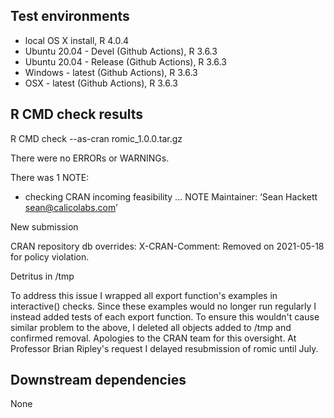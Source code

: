 ## Test environments
* local OS X install, R 4.0.4
* Ubuntu 20.04 - Devel (Github Actions), R 3.6.3
* Ubuntu 20.04 - Release (Github Actions), R 3.6.3
* Windows - latest (Github Actions), R 3.6.3
* OSX - latest (Github Actions), R 3.6.3

## R CMD check results
R CMD check --as-cran romic_1.0.0.tar.gz 

There were no ERRORs or WARNINGs. 

There was 1 NOTE:

* checking CRAN incoming feasibility ... NOTE
Maintainer: ‘Sean Hackett <sean@calicolabs.com>’

New submission

CRAN repository db overrides:
  X-CRAN-Comment: Removed on 2021-05-18 for policy violation.

  Detritus in /tmp

To address this issue I wrapped all export function's examples in interactive()
checks. Since these examples would no longer run regularly I instead added
tests of each export function. To ensure this wouldn't cause similar problem
to the above, I deleted all objects added to /tmp and confirmed removal.
Apologies to the CRAN team for this oversight. At Professor Brian Ripley's
request I delayed resubmission of romic until July.

## Downstream dependencies
None
